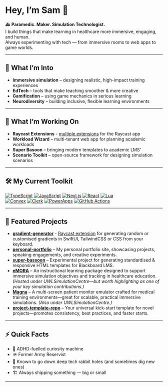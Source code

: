 # Hey, I’m Sam 👋  

🚑 **Paramedic. Maker. Simulation Technologist.**  
I build things that make learning in healthcare more immersive, engaging, and human.  
Always experimenting with tech — from immersive rooms to web apps to game worlds.

---

## 🌟 What I’m Into
- **Immersive simulation** – designing realistic, high-impact training experiences  
- **EdTech** – tools that make teaching smoother & more creative  
- **Gamification** – using game mechanics in serious learning  
- **Neurodiversity** – building inclusive, flexible learning environments  

---

## 🔭 What I’m Working On
- **Raycast Extensions** - [multiple extensions](https://www.raycast.com/smcnab1) for the Raycast app
- **Workload Wizard** – multi-tenant web app for planning academic workloads  
- **Super Basoon** – bringing modern templates to academic LMS'
- **Scenario Toolkit** – open-source framework for designing simulation scenarios  

---

## 🛠 My Current Toolkit
[![TypeScript](https://img.shields.io/badge/TypeScript-3178C6?style=flat-square&logo=typescript&logoColor=white)](https://www.typescriptlang.org/) 
[![JavaScript](https://img.shields.io/badge/JavaScript-F7DF1E?style=flat-square&logo=javascript&logoColor=black)](https://developer.mozilla.org/en-US/docs/Web/JavaScript) 
[![Next.js](https://img.shields.io/badge/Next.js-000000?style=flat-square&logo=nextdotjs&logoColor=white)](https://nextjs.org/) 
[![React](https://img.shields.io/badge/React-20232A?style=flat-square&logo=react&logoColor=61DAFB)](https://react.dev/) 
[![Lua](https://img.shields.io/badge/Lua-2C2D72?style=flat-square&logo=lua&logoColor=white)](https://www.lua.org/)  
[![Convex](https://img.shields.io/badge/Convex-000000?style=flat-square&logo=convex&logoColor=white)](https://convex.dev/) 
[![Clerk](https://img.shields.io/badge/Clerk-3B82F6?style=flat-square&logo=clerk&logoColor=white)](https://clerk.com/) 
[![PowerApps](https://img.shields.io/badge/PowerApps-742774?style=flat-square&logo=powerapps&logoColor=white)](https://powerapps.microsoft.com/) 
[![GitHub Actions](https://img.shields.io/badge/GitHub%20Actions-2088FF?style=flat-square&logo=githubactions&logoColor=white)](https://github.com/features/actions) 

---

## 🚀 Featured Projects
- **[gradient-generator](https://github.com/smcnab1/gradient-generator)** - [Raycast extension](https://www.raycast.com/smcnab1/gradient-generator) for generating random or customised gradients in SwiftUI, TailwindCSS or CSS from your keyboard.
- **[personal-portfolio](https://github.com/smcnab1/personal-portfolio)** – My personal portfolio site, showcasing projects, speaking engagements, and creative experiments.
- **[super-bassoon](https://github.com/smcnab1/super-bassoon)** – Experimental project for generating standardised & responsive HTML templates for Blackboard LMS.
- **[eMORA](https://github.com/UWLSimulationCentre/eMORA)** – An instructional learning package designed to support immersive simulation objectives and tracking in healthcare education. *(Hosted under UWLSimulationCentre—but worth highlighting as one of your key simulation contributions.)*  
- **[Magna](https://github.com/UWLSimulationCentre/Magna)** – A multi-screen patient monitor emulator crafted for medical training environments—great for scalable, practical immersive simulations. *(Also under UWLSimulationCentre.)*  
- **[project-template-repo](https://github.com/smcnab1/project-template-repo)** – Your universal kick-start template for novel projects—promotes consistency, best practices, and faster starts.

---

## ⚡ Quick Facts
- 🧠 ADHD-fuelled curiosity machine  
- 🪖 Former Army Reservist  
- 🐇 Known to go down deep tech rabbit holes (and sometimes dig new ones)  
- 🏗 Always shipping something — big or small  

---

